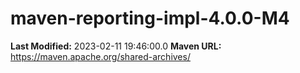 # maven-reporting-impl-4.0.0-M4

**Last Modified:** 2023-02-11 19:46:00.0
**Maven URL:** https://maven.apache.org/shared-archives/
